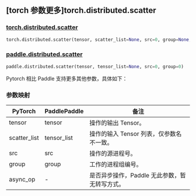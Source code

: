 ## [torch 参数更多]torch.distributed.scatter

### [torch.distributed.scatter](https://pytorch.org/docs/stable/distributed.html#torch.distributed.scatter)

```python
torch.distributed.scatter(tensor, scatter_list=None, src=0, group=None, async_op=False)
```

### [paddle.distributed.scatter](https://www.paddlepaddle.org.cn/documentation/docs/zh/develop/api/paddle/distributed/scatter_cn.html)

```python
paddle.distributed.scatter(tensor, tensor_list=None, src=0, group=0)
```

Pytorch 相比 Paddle 支持更多其他参数，具体如下：

### 参数映射

| PyTorch      | PaddlePaddle | 备注                                          |
| ------------ | ------------ | --------------------------------------------- |
| tensor       | tensor       | 操作的输出 Tensor。                           |
| scatter_list | tensor_list  | 操作的输入 Tensor 列表，仅参数名不一致。      |
| src          | src          | 操作的源进程号。                              |
| group        | group        | 工作的进程组编号。                            |
| async_op     | -            | 是否异步操作，Paddle 无此参数，暂无转写方式。 |
